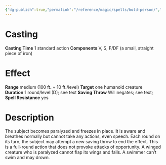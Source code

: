 ```yaml
---
{"dg-publish":true,"permalink":"/reference/magic/spells/hold-person/","dgHomeLink":true,"dgPassFrontmatter":false}
---
```



# Casting
**Casting Time** 1 standard action
**Components** V, S, F/DF (a small, straight piece of iron)

# Effect
**Range** medium (100 ft. + 10 ft./level)
**Target** one humanoid creature
**Duration** 1 round/level (D); see text
**Saving Throw** Will negates; see text; **Spell Resistance** yes

# Description
The subject becomes paralyzed and freezes in place. It is aware and breathes normally but cannot take any actions, even speech. Each round on its turn, the subject may attempt a new saving throw to end the effect. This is a full-round action that does not provoke attacks of opportunity. A winged creature who is paralyzed cannot flap its wings and falls. A swimmer can’t swim and may drown.